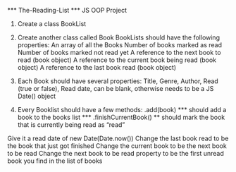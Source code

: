 *** The-Reading-List ***
JS OOP Project


1. Create a class BookList

2. Create another class called Book
  BookLists should have the following properties:
  An array of all the Books
  Number of books marked as read
  Number of books marked not read yet
  A reference to the next book to read (book object)
  A reference to the current book being read (book object)
  A reference to the last book read (book object)

3. Each Book should have several properties:
    Title, Genre, Author, Read (true or false), Read date, can be blank, otherwise needs to be a JS Date() object

5. Every Booklist should have a few methods:
   .add(book) *** should add a book to the books list *** .finishCurrentBook() ** should mark the book that is currently being read as “read”

Give it a read date of new Date(Date.now())
Change the last book read to be the book that just got finished
Change the current book to be the next book to be read
Change the next book to be read property to be the first unread book you find in the list of books
